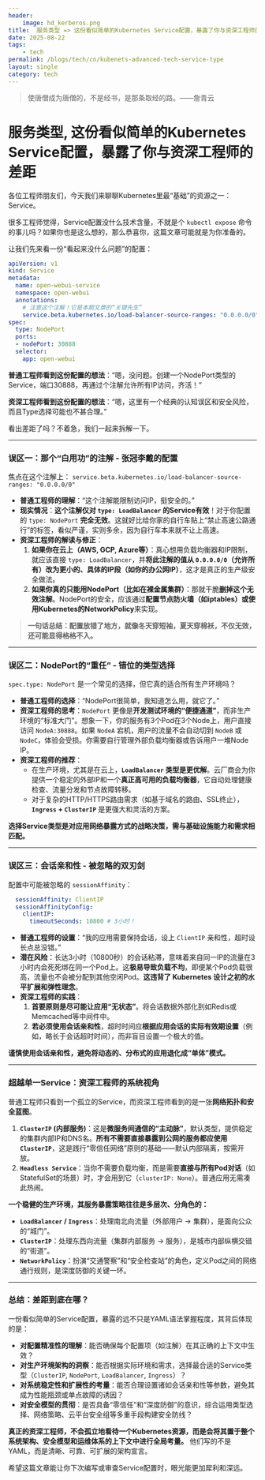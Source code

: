 ```yaml
---
header:
    image: hd_kerberos.png
title:  服务类型 => 这份看似简单的Kubernetes Service配置，暴露了你与资深工程师的差距
date: 2025-08-22
tags:
    - tech
permalink: /blogs/tech/cn/kubenets-advanced-tech-service-type
layout: single
category: tech
---
```

> 使唐僧成为唐僧的，不是经书，是那条取经的路。——詹青云


# 服务类型, 这份看似简单的Kubernetes Service配置，暴露了你与资深工程师的差距

各位工程师朋友们，今天我们来聊聊Kubernetes里最“基础”的资源之一：Service。

很多工程师觉得，Service配置没什么技术含量，不就是个 `kubectl expose` 命令的事儿吗？如果你也是这么想的，那么恭喜你，这篇文章可能就是为你准备的。

让我们先来看一份“看起来没什么问题”的配置：

```yaml
apiVersion: v1
kind: Service
metadata:
  name: open-webui-service
  namespace: open-webui
  annotations:
    # 注意这个注解！它是本期文章的“关键先生”
    service.beta.kubernetes.io/load-balancer-source-ranges: "0.0.0.0/0"
spec:
  type: NodePort
  ports:
  - nodePort: 30888
  selector:
    app: open-webui
```

**普通工程师看到这份配置的想法**：“嗯，没问题。创建一个NodePort类型的Service，端口30888，再通过个注解允许所有IP访问，齐活！”

**资深工程师看到这份配置的想法**：“嗯，这里有一个经典的认知误区和安全风险，而且Type选择可能也不甚合理。”

看出差距了吗？不着急，我们一起来拆解一下。

---

### 误区一：那个“白用功”的注解 - 张冠李戴的配置

焦点在这个注解上：
`service.beta.kubernetes.io/load-balancer-source-ranges: "0.0.0.0/0"`

*   **普通工程师的理解**：“这个注解能限制访问IP，挺安全的。”
*   **现实情况**：**这个注解仅对 `type: LoadBalancer` 的Service有效**！对于你配置的 `type: NodePort` **完全无效**。这就好比给你家的自行车贴上“禁止高速公路通行”的标签，看似严谨，实则多余，因为自行车本来就不让上高速。
*   **资深工程师的解读与修正**：
    1.  **如果你在云上（AWS, GCP, Azure等）**：真心想用负载均衡器和IP限制，就应该直接 `type: LoadBalancer`，并**将此注解的值从 `0.0.0.0/0`（允许所有）改为更小的、具体的IP段（如你的办公网IP）**，这才是真正的生产级安全做法。
    2.  **如果你真的只能用NodePort（比如在裸金属集群）**：那就干脆**删掉这个无效注解**。NodePort的安全，应该通过**配置节点防火墙（如iptables）或使用Kubernetes的NetworkPolicy**来实现。

> **一句话总结：配置放错了地方，就像冬天穿短袖，夏天穿棉袄，不仅无效，还可能显得格格不入。**

---

### 误区二：NodePort的“重任” - 错位的类型选择

`spec.type: NodePort` 是一个常见的选择，但它真的适合所有生产环境吗？

*   **普通工程师的选择**：“NodePort很简单，我知道怎么用，就它了。”
*   **资深工程师的思考**：`NodePort` 更像是**开发测试环境的“便捷通道”**，而非生产环境的“标准大门”。想象一下，你的服务有3个Pod在3个Node上，用户直接访问 `NodeA:30888`。如果 `NodeA` 宕机，用户的流量不会自动切到 `NodeB` 或 `NodeC`，体验会受损。你需要自行管理外部负载均衡器或告诉用户一堆Node IP。
*   **资深工程师的推荐**：
    *   在生产环境，尤其是在云上，**`LoadBalancer` 类型是更优解**。云厂商会为你提供一个稳定的外部IP和一个**真正高可用的负载均衡器**，它自动处理健康检查、流量分发和节点故障转移。
    *   对于复杂的HTTP/HTTPS路由需求（如基于域名的路由、SSL终止），**`Ingress` + `ClusterIP`** 是更强大和灵活的方案。

**选择Service类型是对应用网络暴露方式的战略决策，需与基础设施能力和需求相匹配。**

---

### 误区三：会话亲和性 - 被忽略的双刃剑

配置中可能被忽略的 `sessionAffinity`：

```yaml
  sessionAffinity: ClientIP
  sessionAffinityConfig:
    clientIP:
      timeoutSeconds: 10800 # 3小时！
```

*   **普通工程师的设置**：“我的应用需要保持会话，设上 `ClientIP` 亲和性，超时设长点总没错。”
*   **潜在风险**：长达3小时（10800秒）的会话粘滞，意味着来自同一IP的流量在3小时内会死死绑在同一个Pod上。这**极易导致负载不均**，即便某个Pod负载很高，流量也不会被分配到其他空闲Pod。**这违背了 Kubernetes 设计之初的水平扩展和弹性理念**。
*   **资深工程师的实践**：
    1.  **首要原则是尽可能让应用“无状态”**。将会话数据外部化到如Redis或Memcached等中间件中。
    2.  **若必须使用会话亲和性**，超时时间应**根据应用会话的实际有效期设置**（例如，略长于会话超时时间），而非盲目设置一个极大的值。

**谨慎使用会话亲和性，避免将动态的、分布式的应用退化成“单体”模式。**

---

### 超越单一Service：资深工程师的系统视角

普通工程师只看到一个孤立的Service，而资深工程师看到的是一张**网络拓扑和安全蓝图**。

1.  **`ClusterIP` (内部服务)**：这是**微服务间通信的“主动脉”**，默认类型，提供稳定的集群内部IP和DNS名。**所有不需要直接暴露到公网的服务都应使用 `ClusterIP`**，这是践行“零信任网络”原则的基础——默认内部隔离，按需开放。
2.  **`Headless Service`**：当你不需要负载均衡，而是需要**直接与所有Pod对话**（如StatefulSet的场景）时，才会用到它（`clusterIP: None`）。普通应用无需凑此热闹。

**一个稳健的生产环境，其服务暴露策略往往是多层次、分角色的：**
*   **`LoadBalancer` / `Ingress`**：处理南北向流量（外部用户 -> 集群），是面向公众的“城门”。
*   **`ClusterIP`**：处理东西向流量（集群内部服务 -> 服务），是城市内部纵横交错的“街道”。
*   **`NetworkPolicy`**：扮演“交通警察”和“安全检查站”的角色，定义Pod之间的网络通行规则，是深度防御的关键一环。

---

### 总结：差距到底在哪？

一份看似简单的Service配置，暴露的远不只是YAML语法掌握程度，其背后体现的是：

*   **对配置精准性的理解**：能否确保每个配置项（如注解）在其正确的上下文中生效？
*   **对生产环境架构的洞察**：能否根据实际环境和需求，选择最合适的Service类型（`ClusterIP`, `NodePort`, `LoadBalancer`, `Ingress`）？
*   **对系统稳定性和扩展性的考量**：能否合理设置诸如会话亲和性等参数，避免其成为性能瓶颈或单点故障的诱因？
*   **对安全模型的贯彻**：是否具备“零信任”和“深度防御”的意识，综合运用类型选择、网络策略、云平台安全组等多重手段构建安全防线？

**真正的资深工程师，不会孤立地看待一个Kubernetes资源，而是会将其置于整个系统架构、安全模型和运维体系的上下文中进行全局考量。** 他们写的不是YAML，而是清晰、可靠、可扩展的架构宣言。

希望这篇文章能让你下次编写或审查Service配置时，眼光能更加犀利和深远。